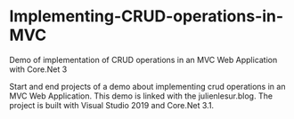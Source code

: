 # Implementing-CRUD-operations-in-MVC
Demo of implementation of CRUD operations in an MVC Web Application with Core.Net 3

Start and end projects of a demo about implementing crud operations in an MVC Web Application. This demo is linked with the julienlesur.blog. 
The project is built with Visual Studio 2019 and Core.Net 3.1.
